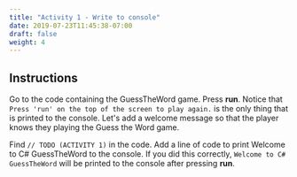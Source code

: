 ```yaml
---
title: "Activity 1 - Write to console"
date: 2019-07-23T11:45:38-07:00
draft: false
weight: 4
---
```


## Instructions

Go to the code containing the GuessTheWord game. Press **run**. Notice that `Press 'run' on the top of the screen to play again.` is the only thing that is printed to the console. Let's add a welcome message so that the player knows they playing the Guess the Word game.

Find `// TODO (ACTIVITY 1)` in the code. Add a line of code to print Welcome to C# GuessTheWord to the console. If you did this correctly, `Welcome to C# GuessTheWord` will be printed to the console after pressing **run**.
